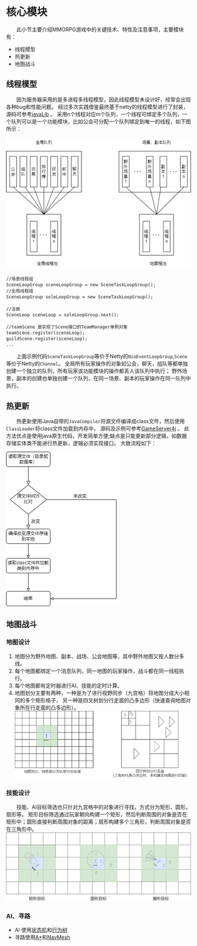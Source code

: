 # 核心模块
&emsp;&emsp;此小节主要介绍MMORPG游戏中的关键技术、特性及注意事项，主要模块有：
* 线程模型
* 热更新
* 地图战斗


## 线程模型
&emsp;&emsp;因为服务器采用的是多进程多线程模型，因此线程模型未设计好，经常会出现各种bug和性能问题。
经过多次实践借鉴最终基于netty的线程模型进行了封装，源码可参考[javaLib](https://github.com/jzyong/javalib/tree/main/javalib-network/src/main/java/com/jzy/javalib/network/scene) 。
采用n个线程对应m个队列，一个线程可绑定多个队列，一个队列可以是一个功能模块，比如公会可分配一个队列绑定到唯一的线程，如下图所示：  

![thread](img/mmo_thread.png)

```
//场景线程组
SceneLoopGroup sceneLoopGroup = new SceneTaskLoopGroup();
//全局线程组
SceneLoopGroup soleLoopGroup = new SceneTaskLoopGroup();

//注册
SceneLoop sceneLoop = soleLoopGroup.next();

//teamScene 是实现了Scene接口的TeamManager单例对象
teamScene.register(sceneLoop);
guildScene.register(sceneLoop);
...
```
&emsp;&emsp;上面示例代码`SceneTaskLoopGroup`等价于Netty的`NioEventLoopGroup`,`Scene`等价于Netty的`Channel`。
全局所有玩家操作的对象如公会，聊天，组队等都单独创建一个独立的队列，所有玩家该功能模块的操作都丢人该队列中执行；
野外场景，副本的创建也单独创建一个队列，在同一场景、副本的玩家操作在同一队列中执行。

## 热更新
&emsp;&emsp;热更新使用Java自带的`JavaCompiler`将源文件编译成class文件，然后使用`ClassLoader`将class文件加载到内存中，
源码及示例可参考[GameServer4j](https://github.com/jzyong/GameServer4j) 。
此方法优点是使用java原生代码，开发简单方便;缺点是只能更新部分逻辑，如数据存储实体类不能进行热更新，逻辑必须实现接口。
大致流程如下：  

![Script update flow](img/mmo_script.png)

## 地图战斗
### 地图设计
1. 地图分为野外地图、副本、战场、公会地图等，其中野外地图又按人数分多线。
2. 每个地图都绑定一个消息队列，同一地图的玩家操作，战斗都在同一线程执行。
3. 每个地图都有定时器进行AI、技能的定时计算。
4. 地图划分主要有两种，一种是为了进行视野同步（九宫格）将地图分成大小相同的多个矩形格子，
 另一种是四叉树划分行走面的凸多边形（快速查询地图对象所在行走面的凸多边形）。
![Map divide](img/mmo_map.png)


### 技能设计
&emsp;&emsp;技能、AI目标筛选也只针对九宫格中的对象进行寻找，方式分为矩形，圆形，扇形等。
 矩形目标筛选通过玩家朝向构建一个矩形，然后判断周围的对象是否在矩形中；圆形直接判断周围对象的距离；扇形构建多个三角形，判断周围对象是否在三角形中。
![Skill target](img/mmo_skill_target.png)


### AI、寻路
* AI 使用[状态机](../游戏AI/状态机.md)和[行为树](../游戏AI/行为树.md)
* 寻路使用[A*](../寻路系统/A星算法.md)和[NavMesh](../寻路系统/NavMesh网格.md)  


